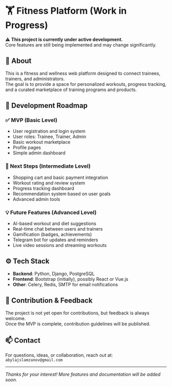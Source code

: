 # 🏋️ Fitness Platform (Work in Progress)

⚠️ **This project is currently under active development.**  
Core features are still being implemented and may change significantly.

## 📌 About

This is a fitness and wellness web platform designed to connect trainees, trainers, and administrators.  
The goal is to provide a space for personalized workouts, progress tracking, and a curated marketplace of training programs and products.

## 🎯 Development Roadmap

### ✅ MVP (Basic Level)
- User registration and login system
- User roles: Trainee, Trainer, Admin
- Basic workout marketplace
- Profile pages
- Simple admin dashboard

### 🚧 Next Steps (Intermediate Level)
- Shopping cart and basic payment integration
- Workout rating and review system
- Progress tracking dashboard
- Recommendation system based on user goals
- Advanced admin tools

### 💡 Future Features (Advanced Level)
- AI-based workout and diet suggestions
- Real-time chat between users and trainers
- Gamification (badges, achievements)
- Telegram bot for updates and reminders
- Live video sessions and streaming workouts

## ⚙️ Tech Stack

- **Backend**: Python, Django, PostgreSQL
- **Frontend**: Bootstrap (initially), possibly React or Vue.js
- **Other**: Celery, Redis, SMTP for email notifications

## 🙌 Contribution & Feedback

The project is not yet open for contributions, but feedback is always welcome.  
Once the MVP is complete, contribution guidelines will be published.

## 📫 Contact

For questions, ideas, or collaboration, reach out at:  
`abylajslamzanov@gmail.com`

---

_Thanks for your interest! More features and documentation will be added soon._
